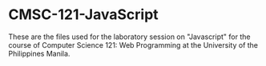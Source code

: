 # CMSC-121-JavaScript

These are the files used for the laboratory session on "Javascript" for the course of Computer Science 121: Web Programming at the University of the Philippines Manila.
